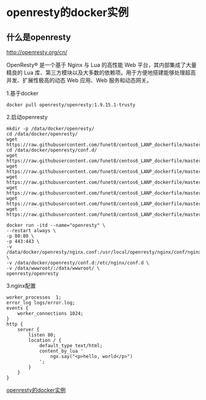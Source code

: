 # openresty的docker实例

## 什么是openresty
http://openresty.org/cn/

OpenResty® 是一个基于 Nginx 与 Lua 的高性能 Web 平台，其内部集成了大量精良的 Lua 库、第三方模块以及大多数的依赖项。用于方便地搭建能够处理超高并发、扩展性极高的动态 Web 应用、Web 服务和动态网关。

1.基于docker
```
docker pull openresty/openresty:1.9.15.1-trusty
```

2.启动openresty
```
mkdir -p /data/docker/openresty/
cd /data/docker/openresty/
wget https://raw.githubusercontent.com/funet8/centos6_LANP_dockerfile/master/docker_openresty/nginx.conf
cd /data/docker/openresty/conf.d/
wget https://raw.githubusercontent.com/funet8/centos6_LANP_dockerfile/master/docker_openresty/nginx_main.conf
wget https://raw.githubusercontent.com/funet8/centos6_LANP_dockerfile/master/centos6_Yum_Nginx/Include/Include_Apache_PHP5.conf
wget https://raw.githubusercontent.com/funet8/centos6_LANP_dockerfile/master/centos6_Yum_Nginx/Include/Include_Backup_PHP5.conf
wget https://raw.githubusercontent.com/funet8/centos6_LANP_dockerfile/master/centos6_Yum_Nginx/Include/Include_Backup_PHP7.conf
wget https://raw.githubusercontent.com/funet8/centos6_LANP_dockerfile/master/centos6_Yum_Nginx/Include/Include_Safe.conf
wget https://raw.githubusercontent.com/funet8/centos6_LANP_dockerfile/master/centos6_Yum_Nginx/Include/Include_Static_File.conf

docker run -itd --name="openresty" \
--restart always \
-p 80:80 \
-p 443:443 \
-v /data/docker/openresty/nginx.conf:/usr/local/openresty/nginx/conf/nginx.conf:ro \
-v /data/docker/openresty/conf.d:/etc/nginx/conf.d \
-v /data/wwwroot/:/data/wwwroot/ \
openresty/openresty

```


3.nginx配置
```
worker_processes  1;
error_log logs/error.log;
events {
    worker_connections 1024;
}
http {
    server {
        listen 80;
        location / {
            default_type text/html;
            content_by_lua '
                ngx.say("<p>hello, world</p>")
            ';
        }
    }
}
```



[openresty的docker实例](https://segmentfault.com/a/1190000007387013)
